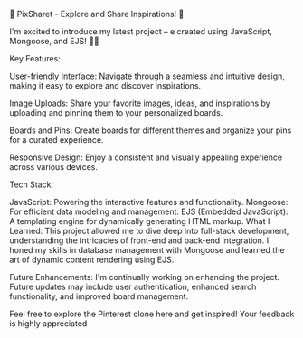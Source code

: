 🚀 PixSharet - Explore and Share Inspirations! 🚀

I'm excited to introduce my latest project – e created using JavaScript, Mongoose, and EJS! 🎨📌

Key Features:

User-friendly Interface: Navigate through a seamless and intuitive design, making it easy to explore and discover inspirations.

Image Uploads: Share your favorite images, ideas, and inspirations by uploading and pinning them to your personalized boards.

Boards and Pins: Create boards for different themes and organize your pins for a curated experience.

Responsive Design: Enjoy a consistent and visually appealing experience across various devices.

Tech Stack:

JavaScript: Powering the interactive features and functionality.
Mongoose: For efficient data modeling and management.
EJS (Embedded JavaScript): A templating engine for dynamically generating HTML markup.
What I Learned:
This project allowed me to dive deep into full-stack development, understanding the intricacies of front-end and back-end integration. I honed my skills in database management with Mongoose and learned the art of dynamic content rendering using EJS.

Future Enhancements:
I'm continually working on enhancing the project. Future updates may include user authentication, enhanced search functionality, and improved board management.

Feel free to explore the Pinterest clone here and get inspired! Your feedback is highly appreciated
